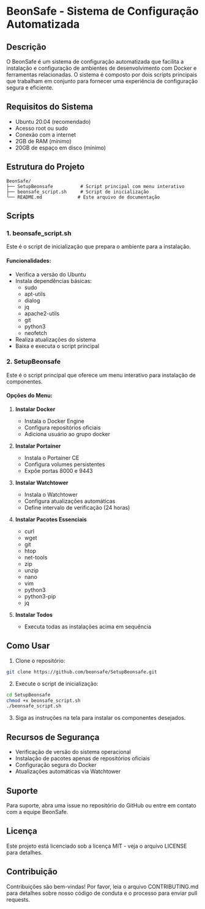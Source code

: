 # BeonSafe - Sistema de Configuração Automatizada

## Descrição

O BeonSafe é um sistema de configuração automatizada que facilita a instalação e configuração de ambientes de desenvolvimento com Docker e ferramentas relacionadas. O sistema é composto por dois scripts principais que trabalham em conjunto para fornecer uma experiência de configuração segura e eficiente.

## Requisitos do Sistema

- Ubuntu 20.04 (recomendado)
- Acesso root ou sudo
- Conexão com a internet
- 2GB de RAM (mínimo)
- 20GB de espaço em disco (mínimo)

## Estrutura do Projeto

```
BeonSafe/
├── SetupBeonsafe          # Script principal com menu interativo
├── beonsafe_script.sh     # Script de inicialização
└── README.md             # Este arquivo de documentação
```

## Scripts

### 1. beonsafe_script.sh

Este é o script de inicialização que prepara o ambiente para a instalação.

#### Funcionalidades:

- Verifica a versão do Ubuntu
- Instala dependências básicas:
  - sudo
  - apt-utils
  - dialog
  - jq
  - apache2-utils
  - git
  - python3
  - neofetch
- Realiza atualizações do sistema
- Baixa e executa o script principal

### 2. SetupBeonsafe

Este é o script principal que oferece um menu interativo para instalação de componentes.

#### Opções do Menu:

1. **Instalar Docker**

   - Instala o Docker Engine
   - Configura repositórios oficiais
   - Adiciona usuário ao grupo docker

2. **Instalar Portainer**

   - Instala o Portainer CE
   - Configura volumes persistentes
   - Expõe portas 8000 e 9443

3. **Instalar Watchtower**

   - Instala o Watchtower
   - Configura atualizações automáticas
   - Define intervalo de verificação (24 horas)

4. **Instalar Pacotes Essenciais**

   - curl
   - wget
   - git
   - htop
   - net-tools
   - zip
   - unzip
   - nano
   - vim
   - python3
   - python3-pip
   - jq

5. **Instalar Todos**
   - Executa todas as instalações acima em sequência

## Como Usar

1. Clone o repositório:

```bash
git clone https://github.com/beonsafe/SetupBeonsafe.git
```

2. Execute o script de inicialização:

```bash
cd SetupBeonsafe
chmod +x beonsafe_script.sh
./beonsafe_script.sh
```

3. Siga as instruções na tela para instalar os componentes desejados.

## Recursos de Segurança

- Verificação de versão do sistema operacional
- Instalação de pacotes apenas de repositórios oficiais
- Configuração segura do Docker
- Atualizações automáticas via Watchtower

## Suporte

Para suporte, abra uma issue no repositório do GitHub ou entre em contato com a equipe BeonSafe.

## Licença

Este projeto está licenciado sob a licença MIT - veja o arquivo LICENSE para detalhes.

## Contribuição

Contribuições são bem-vindas! Por favor, leia o arquivo CONTRIBUTING.md para detalhes sobre nosso código de conduta e o processo para enviar pull requests.
